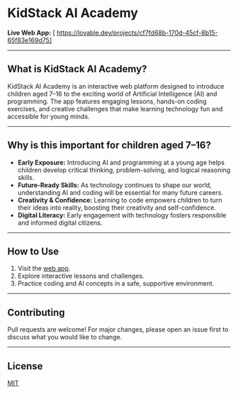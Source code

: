 # KidStack AI Academy

**Live Web App:** [ https://lovable.dev/projects/cf7fd68b-170d-45cf-8b15-65f83e169d75]

---

## What is KidStack AI Academy?

KidStack AI Academy is an interactive web platform designed to introduce children aged 7–16 to the exciting world of Artificial Intelligence (AI) and programming. The app features engaging lessons, hands-on coding exercises, and creative challenges that make learning technology fun and accessible for young minds.

---

## Why is this important for children aged 7–16?

- **Early Exposure:** Introducing AI and programming at a young age helps children develop critical thinking, problem-solving, and logical reasoning skills.
- **Future-Ready Skills:** As technology continues to shape our world, understanding AI and coding will be essential for many future careers.
- **Creativity & Confidence:** Learning to code empowers children to turn their ideas into reality, boosting their creativity and self-confidence.
- **Digital Literacy:** Early engagement with technology fosters responsible and informed digital citizens.

---

## How to Use

1. Visit the [web app]( https://lovable.dev/projects/cf7fd68b-170d-45cf-8b15-65f83e169d75).
2. Explore interactive lessons and challenges.
3. Practice coding and AI concepts in a safe, supportive environment.

---

## Contributing

Pull requests are welcome! For major changes, please open an issue first to discuss what you would like to change.

---

## License

[MIT](LICENSE)
